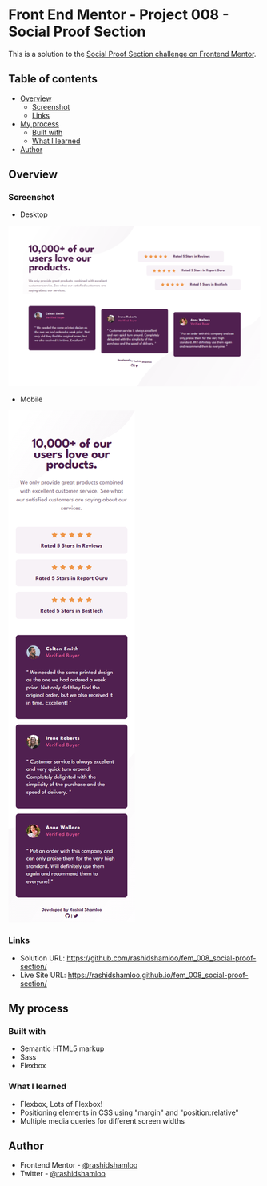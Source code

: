 # Front End Mentor - Project 008 - Social Proof Section

This is a solution to the [Social Proof Section challenge on Frontend Mentor](https://www.frontendmentor.io/challenges/social-proof-section-6e0qTv_bA).

## Table of contents

- [Overview](#overview)
  - [Screenshot](#screenshot)
  - [Links](#links)
- [My process](#my-process)
  - [Built with](#built-with)
  - [What I learned](#what-i-learned)
- [Author](#author)

## Overview

### Screenshot

- Desktop

![](./screenshot-desktop.png)

- Mobile

![](./screenshot-mobile.png)

### Links

- Solution URL: https://github.com/rashidshamloo/fem_008_social-proof-section/
- Live Site URL: https://rashidshamloo.github.io/fem_008_social-proof-section/

## My process

### Built with

- Semantic HTML5 markup
- Sass
- Flexbox

### What I learned

- Flexbox, Lots of Flexbox!
- Positioning elements in CSS using "margin" and "position:relative"
- Multiple media queries for different screen widths

## Author

- Frontend Mentor - [@rashidshamloo](https://www.frontendmentor.io/profile/rashidshamloo)
- Twitter - [@rashidshamloo](https://www.twitter.com/rashidshamloo)
